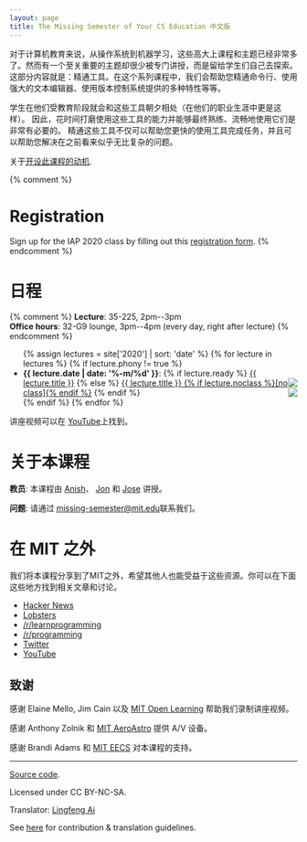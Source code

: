 ```yaml
---
layout: page
title: The Missing Semester of Your CS Education 中文版
---
```


对于计算机教育来说，从操作系统到机器学习，这些高大上课程和主题已经非常多了。然而有一个至关重要的主题却很少被专门讲授，而是留给学生们自己去探索。
这部分内容就是：精通工具。在这个系列课程中，我们会帮助您精通命令行、使用强大的文本编辑器、使用版本控制系统提供的多种特性等等。

学生在他们受教育阶段就会和这些工具朝夕相处（在他们的职业生涯中更是这样）。
因此，花时间打磨使用这些工具的能力并能够最终熟练、流畅地使用它们是非常有必要的。
精通这些工具不仅可以帮助您更快的使用工具完成任务，并且可以帮助您解决在之前看来似乎无比复杂的问题。


关于[开设此课程的动机](/about/).

{% comment %}
# Registration

Sign up for the IAP 2020 class by filling out this [registration form](https://forms.gle/TD1KnwCSV52qexVt9).
{% endcomment %}

# 日程

{% comment %}
**Lecture**: 35-225, 2pm--3pm<br>
**Office hours**: 32-G9 lounge, 3pm--4pm (every day, right after lecture)
{% endcomment %}

<ul>
{% assign lectures = site['2020'] | sort: 'date' %}
{% for lecture in lectures %}
    {% if lecture.phony != true %}
        <li>
        <strong>{{ lecture.date | date: '%-m/%d' }}</strong>:
        {% if lecture.ready %}
            <a href="{{ lecture.url }}">{{ lecture.title }}</a><span style="float:right"><img src = "https://img.shields.io/badge/Chinese-✔-green"></span>
        {% else %}
             <a href="{{ lecture.url }}">{{ lecture.title }}  {% if lecture.noclass %}[no class]{% endif %}</a><span style="float:right"><img src = "https://img.shields.io/badge/Chinese-✘-orange"></span>
        {% endif %}
        </li>
    {% endif %}
{% endfor %}
</ul>

讲座视频可以在 [
YouTube](https://www.youtube.com/playlist?list=PLyzOVJj3bHQuloKGG59rS43e29ro7I57J)上找到。

# 关于本课程

**教员**: 本课程由 [Anish](https://www.anishathalye.com/)、 [Jon](https://thesquareplanet.com/) 和 [Jose](http://josejg.com/) 讲授。

**问题**: 请通过 [missing-semester@mit.edu](mailto:missing-semester@mit.edu)联系我们。

# 在 MIT 之外

我们将本课程分享到了MIT之外，希望其他人也能受益于这些资源。你可以在下面这些地方找到相关文章和讨论。

 - [Hacker News](https://news.ycombinator.com/item?id=22226380)
 - [Lobsters](https://lobste.rs/s/ti1k98/missing_semester_your_cs_education_mit)
 - [/r/learnprogramming](https://www.reddit.com/r/learnprogramming/comments/eyagda/the_missing_semester_of_your_cs_education_mit/)
 - [/r/programming](https://www.reddit.com/r/programming/comments/eyagcd/the_missing_semester_of_your_cs_education_mit/)
 - [Twitter](https://twitter.com/jonhoo/status/1224383452591509507)
 - [YouTube](https://www.youtube.com/playlist?list=PLyzOVJj3bHQuloKGG59rS43e29ro7I57J)

## 致谢

感谢 Elaine Mello, Jim Cain 以及 [MIT Open
Learning](https://openlearning.mit.edu/) 帮助我们录制讲座视频。

感谢 Anthony Zolnik 和 [MIT
AeroAstro](https://aeroastro.mit.edu/) 提供 A/V 设备。

感谢 Brandi Adams 和
[MIT EECS](https://www.eecs.mit.edu/) 对本课程的支持。



---

<div class="small center">
<p><a href="https://github.com/missing-semester-cn/missing-semester-cn">Source code</a>.</p>
<p>Licensed under CC BY-NC-SA.</p>
<p>Translator: <a href="https://github.com/hanxiaomax">Lingfeng Ai </a></p>
<p>See <a href="/license">here</a> for contribution &amp; translation guidelines.</p>
</div>
